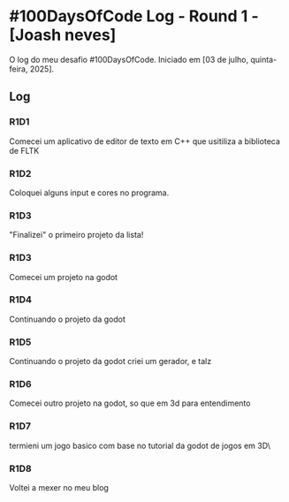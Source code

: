 # #100DaysOfCode Log - Round 1 - [Joash neves]

O log do meu desafio #100DaysOfCode. Iniciado em [03 de julho, quinta-feira, 2025].

## Log

### R1D1 

Comecei um aplicativo de editor de texto em C++ que usitiliza a biblioteca de FLTK

### R1D2

Coloquei alguns input e cores no programa.

### R1D3

"Finalizei" o primeiro projeto da lista!

### R1D3

Comecei um projeto na godot

### R1D4

Continuando o projeto da godot

### R1D5

Continuando o projeto da godot criei um gerador, e talz

### R1D6

Comecei outro projeto na godot, so que em 3d para entendimento

### R1D7

termieni um jogo basico com base no tutorial da godot de jogos em 3D\

### R1D8

Voltei a mexer no meu blog